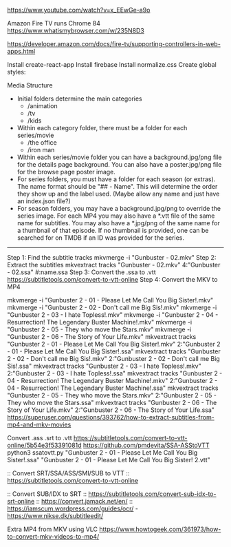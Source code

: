 https://www.youtube.com/watch?v=x_EEwGe-a9o

Amazon Fire TV runs Chrome 84
https://www.whatismybrowser.com/w/235N8D3

https://developer.amazon.com/docs/fire-tv/supporting-controllers-in-web-apps.html

Install create-react-app
Install firebase
Install normalize.css
Create global styles:

Media Structure
- Initial folders determine the main categories
  - /animation
  - /tv
  - /kids
- Within each category folder, there must be a folder for each series/movie
  - /the office
  - /iron man
- Within each series/movie folder you can have a background.jpg/png file for the details page background. You can also have a poster.jpg/png file for the browse page poster image.
- For series folders, you must have a folder for each season (or extras). The name format should be "## - Name". This will determine the order they show up and the label used. (Maybe allow any name and just have an index.json file?)
- For season folders, you may have a background.jpg/png to override the series image. For each MP4 you may also have a *.vtt file of the same name for subtitles. You may also have a *.jpg/png of the same name for a thumbnail of that episode. If no thumbnail is provided, one can be searched for on TMDB if an ID was provided for the series.


-------------------------------

Step 1: Find the subtitle tracks
mkvmerge -i "Gunbuster - 02.mkv"
Step 2: Extract the subtitles
mkvextract tracks "Gunbuster - 02.mkv" 4:"Gunbuster - 02.ssa" #:name.ssa
Step 3: Convert the .ssa to .vtt
https://subtitletools.com/convert-to-vtt-online
Step 4: Convert the MKV to MP4

mkvmerge -i "Gunbuster 2 - 01 - Please Let Me Call You Big Sister!.mkv"
mkvmerge -i "Gunbuster 2 - 02 - Don't call me Big Sis!.mkv"
mkvmerge -i "Gunbuster 2 - 03 - I hate Topless!.mkv"
mkvmerge -i "Gunbuster 2 - 04 - Resurrection! The Legendary Buster Machine!.mkv"
mkvmerge -i "Gunbuster 2 - 05 - They who move the Stars.mkv"
mkvmerge -i "Gunbuster 2 - 06 - The Story of Your Life.mkv"
mkvextract tracks "Gunbuster 2 - 01 - Please Let Me Call You Big Sister!.mkv" 2:"Gunbuster 2 - 01 - Please Let Me Call You Big Sister!.ssa"
mkvextract tracks "Gunbuster 2 - 02 - Don't call me Big Sis!.mkv" 2:"Gunbuster 2 - 02 - Don't call me Big Sis!.ssa"
mkvextract tracks "Gunbuster 2 - 03 - I hate Topless!.mkv" 2:"Gunbuster 2 - 03 - I hate Topless!.ssa"
mkvextract tracks "Gunbuster 2 - 04 - Resurrection! The Legendary Buster Machine!.mkv" 2:"Gunbuster 2 - 04 - Resurrection! The Legendary Buster Machine!.ssa"
mkvextract tracks "Gunbuster 2 - 05 - They who move the Stars.mkv" 2:"Gunbuster 2 - 05 - They who move the Stars.ssa"
mkvextract tracks "Gunbuster 2 - 06 - The Story of Your Life.mkv" 2:"Gunbuster 2 - 06 - The Story of Your Life.ssa"
https://superuser.com/questions/393762/how-to-extract-subtitles-from-mp4-and-mkv-movies

Convert .ass .srt to .vtt
https://subtitletools.com/convert-to-vtt-online/5b54e3f53391081d
https://github.com/pmdevita/SSA-ASStoVTT
python3 ssatovtt.py "Gunbuster 2 - 01 - Please Let Me Call You Big Sister!.ssa" "Gunbuster 2 - 01 - Please Let Me Call You Big Sister! 2.vtt"

:: Convert SRT/SSA/ASS/SMI/SUB to VTT
:: https://subtitletools.com/convert-to-vtt-online

:: Convert SUB/IDX to SRT
:: https://subtitletools.com/convert-sub-idx-to-srt-online
:: https://convert.jamack.net/en/
:: https://iamscum.wordpress.com/guides/ocr/ - https://www.nikse.dk/subtitleedit/

Extra MP4 from MKV using VLC
https://www.howtogeek.com/361973/how-to-convert-mkv-videos-to-mp4/
